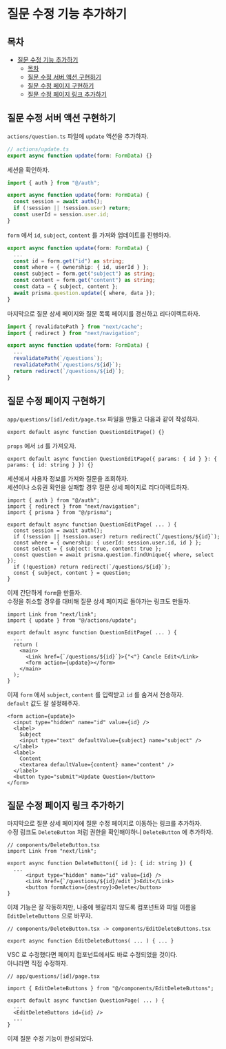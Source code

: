 # 질문 수정 기능 추가하기

## 목차

- [질문 수정 기능 추가하기](#질문-수정-기능-추가하기)
  - [목차](#목차)
  - [질문 수정 서버 액션 구현하기](#질문-수정-서버-액션-구현하기)
  - [질문 수정 페이지 구현하기](#질문-수정-페이지-구현하기)
  - [질문 수정 페이지 링크 추가하기](#질문-수정-페이지-링크-추가하기)

## 질문 수정 서버 액션 구현하기

`actions/question.ts` 파일에 `update` 액션을 추가하자.

```ts
// actions/update.ts
export async function update(form: FormData) {}
```

세션을 확인하자.

```ts
import { auth } from "@/auth";

export async function update(form: FormData) {
  const session = await auth();
  if (!session || !session.user) return;
  const userId = session.user.id;
}
```

`form` 에서 `id`, `subject`, `content` 를 가져와 업데이트를 진행하자.

```ts
export async function update(form: FormData) {
  ...
  const id = form.get("id") as string;
  const where = { ownership: { id, userId } };
  const subject = form.get("subject") as string;
  const content = form.get("content") as string;
  const data = { subject, content };
  await prisma.question.update({ where, data });
}
```

마지막으로 질문 상세 페이지와 질문 목록 페이지를 갱신하고 리다이렉트하자.

```ts
import { revalidatePath } from "next/cache";
import { redirect } from "next/navigation";

export async function update(form: FormData) {
  ...
  revalidatePath(`/questions`);
  revalidatePath(`/questions/${id}`);
  return redirect(`/questions/${id}`);
}
```

## 질문 수정 페이지 구현하기

`app/questions/[id]/edit/page.tsx` 파일을 만들고 다음과 같이 작성하자.

```tsx
export default async function QuestionEditPage() {}
```

`props` 에서 `id` 를 가져오자.

```tsx
export default async function QuestionEditPage({ params: { id } }: { params: { id: string } }) {}
```

세션에서 사용자 정보를 가져와 질문을 조회하자.  
세션이나 소유권 확인을 실패할 경우 질문 상세 페이지로 리다이렉트하자.

```tsx
import { auth } from "@/auth";
import { redirect } from "next/navigation";
import { prisma } from "@/prisma";

export default async function QuestionEditPage( ... ) {
  const session = await auth();
  if (!session || !session.user) return redirect(`/questions/${id}`);
  const where = { ownership: { userId: session.user.id, id } };
  const select = { subject: true, content: true };
  const question = await prisma.question.findUnique({ where, select });
  if (!question) return redirect(`/questions/${id}`);
  const { subject, content } = question;
}
```

이제 간단하게 `form`을 만들자.  
수정을 취소할 경우를 대비해 질문 상세 페이지로 돌아가는 링크도 만들자.

```tsx
import Link from "next/link";
import { update } from "@/actions/update";

export default async function QuestionEditPage( ... ) {
  ...
  return (
    <main>
      <Link href={`/questions/${id}`}>{"<"} Cancle Edit</Link>
      <form action={update}></form>
    </main>
  );
}
```

이제 `form` 에서 `subject`, `content` 를 입력받고 `id` 를 숨겨서 전송하자.  
`default` 값도 잘 설정해주자.

```tsx
<form action={update}>
  <input type="hidden" name="id" value={id} />
  <label>
    Subject
    <input type="text" defaultValue={subject} name="subject" />
  </label>
  <label>
    Content
    <textarea defaultValue={content} name="content" />
  </label>
  <button type="submit">Update Question</button>
</form>
```

## 질문 수정 페이지 링크 추가하기

마지막으로 질문 상세 페이지에 질문 수정 페이지로 이동하는 링크를 추가하자.  
수정 링크도 `DeleteButton` 처럼 권한을 확인해야하니 `DeleteButton` 에 추가하자.

```tsx
// components/DeleteButton.tsx
import Link from "next/link";

export async function DeleteButton({ id }: { id: string }) {
  ...
      <input type="hidden" name="id" value={id} />
      <Link href={`/questions/${id}/edit`}>Edit</Link>
      <button formAction={destroy}>Delete</button>
}
```

이제 기능은 잘 작동하지만, 나중에 헷갈리지 않도록 컴포넌트와 파일 이름을 `EditDeleteButtons` 으로 바꾸자.

```tsx
// components/DeleteButton.tsx -> components/EditDeleteButtons.tsx

export async function EditDeleteButtons( ... ) { ... }
```

VSC 로 수정했다면 페이지 컴포넌트에서도 바로 수정되었을 것이다.  
아니라면 직접 수정하자.

```tsx
// app/questions/[id]/page.tsx

import { EditDeleteButtons } from "@/components/EditDeleteButtons";

export default async function QuestionPage( ... ) {
  ...
  <EditDeleteButtons id={id} />
  ...
}
```

이제 질문 수정 기능이 완성되었다.
